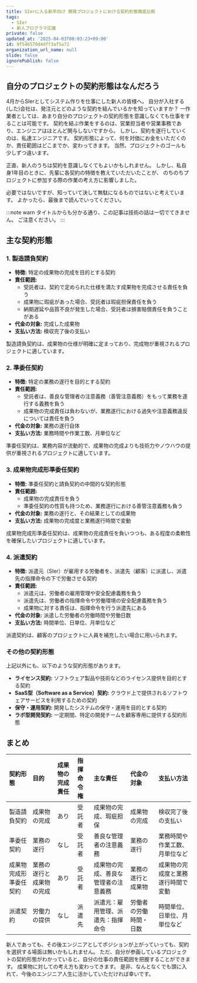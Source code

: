 ```yaml
---
title: SIerに入る新卒向け 開発プロジェクトにおける契約形態徹底比較
tags:
  - SIer
  - 新人プログラマ応援
private: false
updated_at: '2025-04-03T00:03:23+09:00'
id: 9f546570d4dff3af5a72
organization_url_name: null
slide: false
ignorePublish: false
---
```

## 自分のプロジェクトの契約形態はなんだろう

4月からSIerとしてシステム作りを仕事にした新人の皆様へ。
自分が入社する(した)会社は、発注元とどのような契約を結んでいるかを知っていますか？
一作業者としては、あまり自分のプロジェクトの契約形態を意識しなくても仕事をすることは可能です。
契約を結ぶ作業をするのは、営業担当者や営業事務であり、エンジニアはほとんど関与しないですから。
しかし、契約を遂行していくのは、私達エンジニアです。
契約形態によって、何を対価にお金をいただくのか、責任範囲はどこまでか、変わってきます。
当然、プロジェクトのゴールも少しずつ違います。

正直、新人のうちは契約を意識しなくてもよいかもしれません。
しかし、私自身1年目のときに、先輩に各契約の特徴を教えていただいたことが、
のちのちプロジェクトに参加する際の作業の考え方に影響しました。

必要ではないですが、知っていて決して無駄になるものではないと考えています。
よかったら、最後まで読んでいってください。

:::note warn
タイトルからも分かる通り、この記事は技術の話は一切でてきません。
ご注意ください。
:::

## 主な契約形態

### 1. 製造請負契約

*   **特徴:** 特定の成果物の完成を目的とする契約
*   **責任範囲:**
    *   受託者は、契約で定められた仕様を満たす成果物を完成させる責任を負う
    *   成果物に瑕疵があった場合、受託者は瑕疵担保責任を負う
    *   納期遅延や品質不良が発生した場合、受託者は損害賠償責任を負うことがある
*   **代金の対象:** 完成した成果物
*   **支払い方法:** 検収完了後の支払い

製造請負契約は、成果物の仕様が明確に定まっており、完成物が重視されるプロジェクトに適しています。

### 2. 準委任契約

*   **特徴:** 特定の業務の遂行を目的とする契約
*   **責任範囲:**
    *   受託者は、善良な管理者の注意義務（善管注意義務）をもって業務を遂行する義務を負う
    *   成果物の完成責任は負わないが、業務遂行における過失や注意義務違反については責任を負う
*   **代金の対象:** 業務の遂行自体
*   **支払い方法:** 業務時間や作業工数、月単位など

準委任契約は、業務内容が流動的で、成果物の完成よりも技術力やノウハウの提供が重視されるプロジェクトに適しています。

### 3. 成果物完成形準委任契約

*   **特徴:** 準委任契約と請負契約の中間的な契約形態
*   **責任範囲:**
    *   成果物の完成責任を負う
    *   準委任契約の性質も持つため、業務遂行における善管注意義務も負う
*   **代金の対象:** 業務の遂行と、その結果としての成果物
*   **支払い方法:** 成果物の完成度と業務遂行時間で変動

成果物完成形準委任契約は、成果物の完成責任を負いつつも、ある程度の柔軟性を確保したいプロジェクトに適しています。

### 4. 派遣契約

*   **特徴:** 派遣元（SIer）が雇用する労働者を、派遣先（顧客）に派遣し、派遣先の指揮命令の下で労働させる契約
*   **責任範囲:**
    *   派遣元は、労働者の雇用管理や安全配慮義務を負う
    *   派遣先は、労働者の指揮命令や労働環境の安全配慮義務を負う
    *   成果物に対する責任は、指揮命令を行う派遣先にある
*   **代金の対象:** 派遣した労働者の労働時間や労働日数
*   **支払い方法:** 時間単位、日単位、月単位など

派遣契約は、顧客のプロジェクトに人員を補充したい場合に用いられます。

### その他の契約形態

上記以外にも、以下のような契約形態があります。

*   **ライセンス契約:** ソフトウェア製品や技術などのライセンス提供を目的とする契約
*   **SaaS型（Software as a Service）契約:** クラウド上で提供されるソフトウェアサービスを利用するための契約
*   **保守・運用契約:** 開発したシステムの保守・運用を目的とする契約
*   **ラボ型開発契約:** 一定期間、特定の開発チームを顧客専用に提供する契約形態

## まとめ

| 契約形態 | 目的 | 成果物の完成責任 | 指揮命令権 | 主な責任 | 代金の対象 | 支払い方法 |
| :--- | :--- | :--- | :--- | :--- | :--- | :--- |
| 製造請負契約 | 成果物の完成 | あり | 受託者 | 成果物の完成、瑕疵担保 | 成果物の完成 | 検収完了後の支払い |
| 準委任契約 | 業務の遂行 | なし | 受託者 | 善良な管理者の注意義務 | 業務の遂行 | 業務時間や作業工数、月単位など |
| 成果物完成形準委任契約 | 業務の遂行と成果物の完成 | あり | 受託者 | 成果物の完成、善良な管理者の注意義務 | 業務の遂行と成果物 | 成果物の完成度と業務遂行時間で変動 |
| 派遣契約 | 労働力の提供 | なし | 派遣先 | 派遣元：雇用管理、派遣先：指揮命令 | 労働者の労働時間・日数 | 時間単位、日単位、月単位など |

新人であっても、その後エンジニアとしてポジションが上がっていっても、契約を選択する場面は無いかもしれません。
ただ、自分が参画しているプロジェクトの契約形態がわかっていると、自分の仕事の責任範囲を把握することができます。
成果物に対しての考え方も変わってきます。
是非、なんとなくでも頭に入れて、今後のエンジニア人生に活かしていただければ幸いです。
